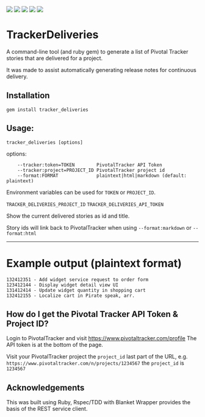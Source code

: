 ![](https://img.shields.io/github/issues/badges/ocodo/tracker_deliveries.svg)
![](https://img.shields.io/github/issues-pr/ocodo/tracker_deliveries.svg)
![](https://img.shields.io/github/license/ocodo/tracker_deliveries.svg)
![](https://img.shields.io/gem/v/tracker_deliveries.svg)
![](https://img.shields.io/circleci/project/github/ocodo/tracker_deliveries/master.svg)

# TrackerDeliveries

A command-line tool (and ruby gem) to generate a list of Pivotal Tracker
stories that are delivered for a project.

It was made to assist automatically generating release notes
for continuous delivery.

## Installation

```
gem install tracker_deliveries
```

## Usage:

```
tracker_deliveries [options]
```

options:

```
    --tracker:token=TOKEN        PivotalTracker API Token
    --tracker:project=PROJECT_ID PivotalTracker project id
    --format:FORMAT              plaintext|html|markdown (default: plaintext)
```

Environment variables can be used for `TOKEN` or `PROJECT_ID`.

`TRACKER_DELIVERIES_PROJECT_ID`
`TRACKER_DELIVERIES_API_TOKEN`

Show the current delivered stories as id and title.

Story ids will link back to PivotalTracker when using
`--format:markdown` or `--format:html`

* * *

# Example output (plaintext format)

```
132412351 - Add widget service request to order form
123412144 - Display widget detail view UI
131412414 - Update widget quantity in shopping cart
132412155 - Localize cart in Pirate speak, arr.
```

## How do I get the Pivotal Tracker API Token & Project ID?

Login to PivotalTracker and visit https://www.pivotaltracker.com/profile
The API token is at the bottom of the page.

Visit your PivotalTracker project the `project_id` last part of
the URL, e.g. `https://www.pivotaltracker.com/n/projects/1234567` the
`project_id` is `1234567`

## Acknowledgements

This was built using Ruby, Rspec/TDD with Blanket Wrapper provides the
basis of the REST service client.
